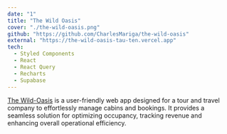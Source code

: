```yaml
---
date: "1"
title: "The Wild Oasis"
cover: "./the-wild-oasis.png"
github: "https://github.com/CharlesMariga/the-wild-oasis"
external: "https://the-wild-oasis-tau-ten.vercel.app"
tech:
  - Styled Components
  - React
  - React Query
  - Recharts
  - Supabase
---
```


[The Wild-Oasis](https://the-wild-oasis-tau-ten.vercel.app/) is a user-friendly web app designed for a tour and travel company to effortlessly manage cabins and bookings. It provides a seamless solution for optimizing occupancy, tracking revenue and enhancing overall operational efficiency.
